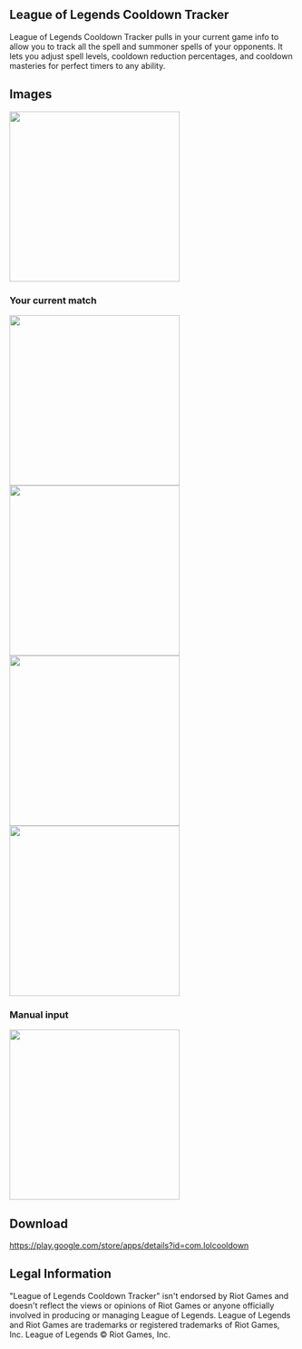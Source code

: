 ## League of Legends Cooldown Tracker

League of Legends Cooldown Tracker pulls in your current game info to allow you to track all the spell and summoner spells of your opponents. It lets you adjust spell levels, cooldown reduction percentages, and cooldown masteries for perfect timers to any ability.

## Images

<img src="Screenshot_20190523-155734_lolcooldown.jpg" width="300" align="center">

### Your current match

<img src="Screenshot_20190523-155802_lolcooldown.jpg" width="300" align="center">


<img src="Screenshot_20190523-155811_lolcooldown.jpg" width="300" align="center">


<img src="Screenshot_20190523-155821_lolcooldown.jpg" width="300" align="center">


<img src="Screenshot_20190523-155830_lolcooldown.jpg" width="300" align="center">

### Manual input

<img src="Screenshot_20190523-155836_lolcooldown.jpg" width="300" align="center">

## Download
https://play.google.com/store/apps/details?id=com.lolcooldown

## Legal Information

"League of Legends Cooldown Tracker" isn't endorsed by Riot Games and doesn't reflect the views or opinions of Riot Games or anyone officially involved in producing or managing League of Legends. League of Legends and Riot Games are trademarks or registered trademarks of Riot Games, Inc. League of Legends © Riot Games, Inc.
